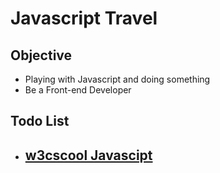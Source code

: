 # Javascript Travel

## Objective
  - Playing with Javascript and doing something 
  - Be a Front-end Developer

## Todo List
  - ## [w3cscool Javascipt]
  
 [w3cscool Javascipt]:<http://www.w3schools.com/js/>